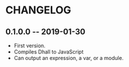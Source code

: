 # CHANGELOG

## 0.1.0.0 -- 2019-01-30

* First version.
* Compiles Dhall to JavaScript
* Can output an expression, a var, or a module.

